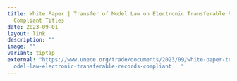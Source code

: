 ```yaml
---
title: White Paper | Transfer of Model Law on Electronic Transferable Records
  Compliant Titles
date: 2023-09-01
layout: link
description: ""
image: ""
variant: tiptap
external: "https://www.unece.org/trade/documents/2023/09/white-paper-transfer-m\
  odel-law-electronic-transferable-records-compliant   "
---
```

